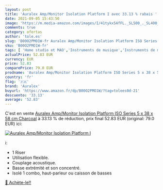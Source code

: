 ```yaml
---
layout: post
title: 'Auralex Amp/Monitor Isolation Platform I avec 33.13 % rabais '
date: 2021-09-05 15:43:50
image: 'https://m.media-amazon.com/images/I/41tykx5AfFL._SL500_._SL400_.jpg'
comments: true
category: ofertas
author: 'tole.es'
slug: 'B00O2PMO1W-fr Auralex Amp/Monitor Isolation Platform ISO Series 5 x 38 x...'
sku: 'B00O2PMO1W-fr'
tags: [ 'Home studio et MAO','Instruments de musique','Instruments de musique et Sono','Traitement acoustique pour home studio','auralex', ]
actualPrice: 52.83 EUR
currency: EUR
price: 52.83
comparePrice: 79.0 EUR
prodname: 'Auralex Amp/Monitor Isolation Platform ISO Series 5 x 38 x 58 cm Charcoal'
country: 'fr'
flag: '🇫🇷'
brand: 'Auralex'
buyurl: 'https://www.amazon.fr/dp/B00O2PMO1W/?tag=tolees0d-21'
descuento: '33.13'
average: '52.83'
---
```


C'est en vente [Auralex Amp/Monitor Isolation Platform ISO Series 5 x 38 x 58 cm Charcoal](https://www.amazon.fr/dp/B00O2PMO1W/?tag=tolees0d-21)  à  33.13 % de réduction, prix final  52.83 EUR (original: 79.0 EUR) ici:

[![Auralex Amp/Monitor Isolation Platform I](https://m.media-amazon.com/images/I/41tykx5AfFL._SL500_._SL400_.jpg)](https://www.amazon.fr/dp/B00O2PMO1W/?tag=tolees0d-21)

ℹ️:

- 1 Riser
- Utilisation flexible.
- Couplage acoustique.
- Basse extrémité et son concentré.
- Isolé 1 combo, haut-parleur ou caisson de basses

[🛒 Achète-le!!](https://www.amazon.fr/dp/B00O2PMO1W/?tag=tolees0d-21)
